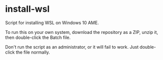 # install-wsl

Script for installing WSL on Windows 10 AME.

To run this on your own system, download the repository as a ZIP, unzip it, then double-click the Batch file.

Don't run the script as an administrator, or it will fail to work. Just double-click the file normally.